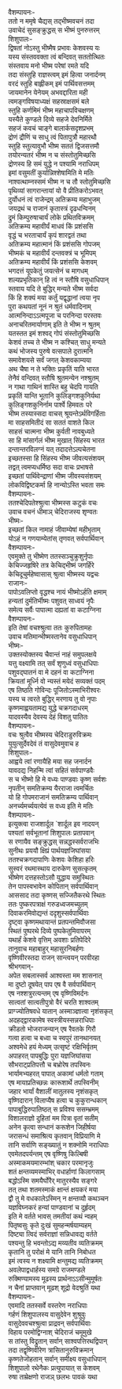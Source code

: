 वैशम्पायनः-  
ततो न ममृषे चैद्यस् तद्भीष्मवचनं तदा  
उवाचेदं  सुसङ्क्रुद्धस् स भीष्मं पुनरुत्तरम्  
शिशुपालः-  
द्विषतां नोऽस्तु भीष्मैष प्रभावः केशवस्य यः  
यस्य संस्तववक्ता त्वं बन्दिवत् सततोत्थितः  
संस्तवाय मनो भीष्म परेषां रमते यदि  
तदा संस्तुहि राज्ञस्त्वम् इमं हित्वा जनार्दनम्  
वरदं स्तुहि बाह्लीकम् इमं पार्थिवसत्तमम्  
जायमानेन येनेयम् अभवद्दारिता मही  
त्वमङ्गविषयाध्यक्षं सहस्राक्षसमं बले  
स्तुहि कर्णमिमं भीष्म महाचापविचक्षणम्  
यस्यैते कुण्डले दिव्ये सहजे देवनिर्मिते  
सहजं कवचं चाङ्गे बालार्कसदृशप्रभम्  
द्रोणं द्रौणिं च साधु त्वं पितापुत्रौ महारथौ  
स्तुहि स्तुत्यावुभौ भीष्म सततं द्विजसत्तमौ  
तयोरन्यतरं भीष्म न च संस्तोतुमिच्छसि  
द्रोणस्य हि समं युद्धे न पश्यामि नराधिपम्  
इमां वसुमतीं कुर्यान्निश्शेषामिति मे मतिः  
नाश्वत्थाम्नस्समं भीष्म न च तौ स्तोतुमिच्छसि  
पृथिव्यां सागरान्तायां यो वै प्रीतिकरोऽभवत्  
दुर्योधनं त्वं राजेन्द्रम् अतिक्रम्य महाभुजम्  
जयद्रथं च राजानं कृतास्त्रं दृढधन्विनम्  
द्रुमं किम्पुरुषाचार्यं लोके प्रथितविक्रमम्  
अतिक्रम्य महावीर्यं माधवं किं प्रशंससि  
वृद्धं च भरताचार्यं कृपं शारद्वतं तथा  
अतिक्रम्य महात्मानं किं प्रशंससि गोपजम्  
भीष्मकं च महावीर्यं दन्तवक्त्रं च भूमिपम्  
अतिक्रम्य महावीर्यं किं प्रशंससि केशवम्  
भगदत्तं यूपकेतुं जयत्सेनं च मागधम्  
शल्यप्रभृतिकान् हि त्वं न स्तौषि वसुधाधिपान्  
स्तवाय यदि ते बुद्धिर् मन्यते भीष्म सर्वदा  
किं हि शक्यं मया कर्तुं यद्वृद्धानां त्वया नृप  
पुरा कथयतां नूनं न श्रुतं धर्मवादिनाम्  
आत्मनिन्दाऽऽत्मपूजा च परनिन्दा परस्तवः  
अनाचरितमार्याणाम् इति ते भीष्म न श्रुतम्  
यतस्तत इमं शश्वद् गोपं संस्तोतुमिच्छसि  
केशवं तच्च ते भीष्म न कश्चित् साधु मन्यते  
कथं भोजस्य पुरुषे वत्सपाले दुरात्मनि  
समावेशयसे सर्वं जगत् केशवकाम्यया  
अथ चैषा न ते भक्तिः प्रकृतिं याति भारत  
तेनैवं वन्दिवत् स्तौषि श्रुतमन्येन नश्श्रुतम्  
न गाथा गाथिनं शास्ति बहु चेदपि गायति  
प्रकृतिं यान्ति भूतानि कुलिङ्गशकुनिर्यथा   
कुलिङ्गशकुनिर्नाम पार्श्वे हिमवतः परे  
भीष्म तस्यास्सदा वाचस् श्रूयन्तेऽर्थविगर्हिताः  
मा साहसमितीदं सा सततं वाशते किल  
साहसं चात्मना भीष्म कुर्वती नावबुध्यते  
सा हि मांसार्गलं भीष्म मुखात् सिंहस्य भारत  
दन्तान्तरविलग्नं यत् तदादत्तेऽल्पचेतना  
इच्छतस्सा हि सिंहस्य भीष्म जीवत्यसंशयम्  
तद्वत् त्वमप्यधर्मिष्ठ सदा वाचः प्रभाषसे  
इच्छतां पार्थिवेन्द्राणां भीष्म जीवस्यसंशयम्  
लोकविद्विष्टकर्मा हि नान्योऽस्ति भवता समः  
वैशम्पायनः-  
ततश्चेदिपतेश्श्रुत्वा भीष्मस्स कटुकं वचः  
उवाच वचनं धीमाञ् चेदिराजस्य शृण्वतः  
भीष्मः-  
इच्छतां किल नामाहं जीवाम्येषां महीभृताम्  
योऽहं न गणयाम्येतांस् तृणवत् सर्वपार्थिवान्  
वैशम्पायनः-  
एवमुक्ते तु भीष्मेण ततस्सञ्चुक्रुशुर्नृपाः  
केचिज्जहृषिरे तत्र केचिद्भीष्मं जगर्हिरे  
केचिदूचुर्महेष्वासास् श्रुत्वा भीष्मस्य यद्वचः  
राजानः-  
पापोऽवलिप्तो वृद्धश्च नायं भीष्मोऽर्हति क्षमाम्  
हन्यतां दुर्मतिर्भीष्मः पशुवत् साध्वयं नृपैः  
समेत्य सर्वैः पापात्मा दह्यतां वा कटाग्निना  
वैशम्पायनः-  
इति तेषां वचश्श्रुत्वा ततः कुरुपितामहः  
उवाच मतिमान्भीष्मस्तानेव वसुधाधिपान्  
भीष्मः-  
उक्तस्योक्तस्य चैवान्तं नाहं समुपलक्षये  
यत्तु वक्ष्यामि तत् सर्वं शृणुध्वं वसुधाधिपाः  
पशुवद्घातनं वा मे दहनं वा कटाग्निना  
क्रियतां मूर्ध्नि वो न्यस्तं मयेदं सव्यक्तं पदम्  
एष तिष्ठति गोविन्दः पूजितोऽस्माभिरीश्वरः  
यस्य च त्वरते बुद्धिर् मरणाय तु वो नृपाः  
कृष्णमाह्वयतामद्य युद्धे चक्रगदाधरम्  
यादवस्यैव देवस्य देहं विशतु पातितः  
वैशम्पायनः-  
वचः श्रुत्वैव भीष्मस्य चेदिराडुरुविक्रमः  
युयुत्सुर्देवदेवं तं वासुदेवमुवाच ह  
शिशुपालः-  
आह्वये त्वां रणायैहि मया सह जनार्दन  
यावदद्य निहन्मि त्वां सहितं सर्वपाण्डवैः  
स च भीष्मो हि मे वध्यः पाण्डवाः कृष्ण सर्वशः  
नृपतीन् समतिक्रम्य यैरराजा त्वमर्चितः  
यो हि गोपमराजानं समतिक्रम्य पार्थिवान्  
अनर्च्यमर्च्ययत्येवं स वध्य इति मे मतिः  
वैशम्पायनः-  
इत्युक्त्वा राजशार्दूल `शार्दूल इव नादयन्  
पश्यतां सर्वभूतानां शिशुपालः प्रतापवान्  
स रणायैव सङ्क्रुद्धस् सन्नद्धस्सर्वराजभिः  
सुनीथः प्रययौ क्षिप्रं पार्थयज्ञजिघांसया  
ततश्चक्रगदापाणिः केशवः केशिहा हरिः  
सुस्वरं रथमास्थाय दारुकेण सुसत्कृतम्  
भीष्मेण दत्तहस्तोऽसौ युद्धाय समुस्थितः  
तेन पापस्वभावेन कोपितान् सर्वपार्थिवान्  
आससाद तदा कृष्णस् सज्जितैकरथे स्थितः  
ततः पुष्करपत्राक्षं गरुडध्वजमच्युतम्  
दिवाकरमिवोद्यन्तं ददृशुस्सर्वपार्थिवाः  
दृष्ट्वा कृष्णमथायान्तं प्रतपन्तमिवौजसा  
स्थितं पुष्परथे दिव्ये पुष्पकेतुमिवापरम्  
यथार्हं केशवे वृत्तिम् अवशाः प्रतिपेदिरे  
तानुवाच महाबाहुर् महासुरनिबर्हणः  
वृष्णिवीरस्तदा राजन् सान्त्वयन् परवीरहा  
श्रीभगवान्-  
अपेत सबलास्सर्व आश्वस्ता मम शासनात्  
मा दुष्टो दूषयेत् पाप एष वै सर्वपार्थिवान्  
एष नश्शत्रुरत्यन्तम् एष वृष्णिविमर्दनः  
सात्वतां सात्वतीपुत्रो वैरं चरति शाश्वतम्  
प्राग्ज्योतिषवधे यातान् अस्माञ्ज्ञात्वा नृशंसकृत्  
अदहद्द्वारकामेष स्वस्त्रीयस्सन्नराधिपाः  
क्रीडतो भोजराजन्यान् एष रैवतके गिरौ  
गत्वा हत्वा च बध्वा च स्वपुरं तानथानयत्  
अश्वमेधे हयं मेध्यम् उत्सृष्टं रक्षिभिर्वृतम्  
अपाहरत् पापबुद्धिः पुरा यज्ञजिघांसया  
सौभराट्प्रतिपत्तौ च बभ्रोरेष तपस्विनः  
भार्यामभ्यहरत् पापात् अकामां धर्मतो गताम्  
एष मायाप्रतिच्छन्नः कारूशार्थे तपस्विनीम्  
जहार भार्यां वैशालीं मातुलस्य नृशंसकृत्  
वृष्णिदारान् विलाप्यैष हत्वा च कुकुरान्धकान्  
पापाबुद्धिरुपातिष्ठत् स प्रविश्य ससम्भ्रमम्  
विशालराज्ञो दुहितां मम पित्रा वृतां सतीम्  
अनेन कृत्वा सन्धानं करूशेन जिहीर्षया  
जरासन्धं समाश्रित्य कृतवान् विप्रियाणि मे  
तानि सर्वाणि सङ्ख्यातुं न शक्नोमि नराधिपाः  
एवमेतदपर्यन्तम् एष वृष्णिषु किल्बिषी  
अस्माकमयमारम्भांश् चकार परमानृजुः  
शतं क्षन्तव्यमस्माभिर् वधार्हाणां किलागसाम्  
बद्धोऽस्मि समयैर्घोरैर् मातुरस्यैव सङ्गरे  
तत् तथा शतमस्माकं क्षान्तं क्षयकरं मया  
द्वौ तु मे वधकालेऽस्मिन् न क्षन्तव्यौ कथञ्चन  
यज्ञविघ्नकरं हन्यां पाण्डवानां च दुर्हृदम्  
इति मे वर्तते भावस् तमतीयां कथं न्वहम्  
पितृष्वसुः कृते दुःखं सुमहन्मर्षयाम्यहम्  
दिष्ट्या त्विदं सर्वराज्ञां सन्निधावद्य वर्तते  
पश्यन्तु हि भवन्तोऽद्य मय्यतीव व्यतिक्रमम्  
कृतानि तु परोक्षं मे यानि तानि निबोधत  
इमं त्वस्य न शक्ष्यामि क्षन्तुमद्य व्यतिक्रमम्  
अवलेपाद्वधार्हस्य समग्रे राजमण्डले  
रुक्मिण्यामस्य मूढस्य प्रार्थनाऽऽसीन्मुमूर्षतः  
न चैनां प्राप्तवान् मूढश् शूद्रो वेदश्रुतिं यथा  
वैशम्पायनः-  
एवमादि ततस्सर्वे वस्तरेण नराधिपाः  
गर्हणं शिशुपालस्य वासुदेवेन शुश्रुवुः  
वासुदेववचश्श्रुत्वा प्राद्रवन् सर्वपार्थिवाः  
विहाय परमोद्विग्नाश् चेदिराजं चमूमुखे  
स तांस्तु विद्रुतान् सर्वान् साश्वपत्तिरथद्विपान्  
तदा तद्वृष्णिवीरेण त्रासितानुरुविक्रमान्  
कृष्णतेजोहतान् सर्वान् समीक्ष्य वसुधाधिपान्  
शिशुपालो रथेनैकः प्रत्युपायात् स केशवम्  
रुषा ताम्रेक्षणो राजञ् छलभः पावकं यथा  
